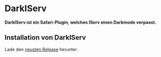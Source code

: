 # DarkIServ
#### DarkIServ ist ein Safari-Plugin, welches IServ einen Darkmode verpasst.


## Installation von DarkIServ
Lade den <a href="https://github.com/deNetzwerkkabel/DarkIServ/releases">neusten Release</a> herunter.
